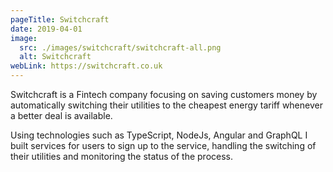 ```yaml
---
pageTitle: Switchcraft
date: 2019-04-01
image:
  src: ./images/switchcraft/switchcraft-all.png
  alt: Switchcraft
webLink: https://switchcraft.co.uk
---
```

Switchcraft is a Fintech company focusing on saving customers money by automatically switching their utilities to the cheapest energy tariff whenever a better deal is available.

Using technologies such as TypeScript, NodeJs, Angular and GraphQL I built services for users to sign up to the service, handling the switching of their utilities and monitoring the status of the process.
